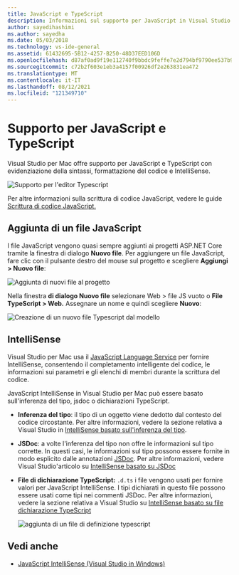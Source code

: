 ```yaml
---
title: JavaScript e TypeScript
description: Informazioni sul supporto per JavaScript in Visual Studio per Mac
author: sayedihashimi
ms.author: sayedha
ms.date: 05/03/2018
ms.technology: vs-ide-general
ms.assetid: 61432695-5B12-4257-B250-48D37EED106D
ms.openlocfilehash: d87af0ad9f19e112740f9bbdc9feffe7e2d794bf9790ee537b9765f6d7a09d08
ms.sourcegitcommit: c72b2f603e1eb3a4157f00926df2e263831ea472
ms.translationtype: MT
ms.contentlocale: it-IT
ms.lasthandoff: 08/12/2021
ms.locfileid: "121349710"
---
```

# <a name="javascript-and-typescript-support"></a>Supporto per JavaScript e TypeScript

Visual Studio per Mac offre supporto per JavaScript e TypeScript con evidenziazione della sintassi, formattazione del codice e IntelliSense.

![Supporto per l'editor Typescript](media/tsjseditor-2019.gif)

Per altre informazioni sulla scrittura di codice JavaScript, vedere le guide [Scrittura di codice JavaScript.](/scripting/javascript/writing-javascript-code)

## <a name="adding-a-javascript-file"></a>Aggiunta di un file JavaScript

I file JavaScript vengono quasi sempre aggiunti ai progetti ASP.NET Core tramite la finestra di dialogo **Nuovo file**. Per aggiungere un file JavaScript, fare clic con il pulsante destro del mouse sul progetto e scegliere **Aggiungi > Nuovo file**:

![Aggiunta di nuovi file al progetto](media/javascript-image1.png)

Nella finestra **di dialogo Nuovo file** selezionare Web > file JS vuoto o **File** **TypeScript > Web.** Assegnare un nome e quindi scegliere **Nuovo**:

![Creazione di un nuovo file Typescript dal modello](media/javascript-image2.png)

## <a name="intellisense"></a>IntelliSense

Visual Studio per Mac usa il [JavaScript Language Service](/visualstudio/ide/javascript-intellisense) per fornire IntelliSense, consentendo il completamento intelligente del codice, le informazioni sui parametri e gli elenchi di membri durante la scrittura del codice.

JavaScript IntelliSense in Visual Studio per Mac può essere basato sull'inferenza del tipo, jsdoc o dichiarazioni TypeScript.

- **Inferenza del tipo**: il tipo di un oggetto viene dedotto dal contesto del codice circostante. Per altre informazioni, vedere la sezione relativa a Visual Studio in [IntelliSense basato sull'inferenza del tipo](/visualstudio/ide/javascript-intellisense#intellisense-based-on-type-inference).
- **JSDoc**: a volte l'inferenza del tipo non offre le informazioni sul tipo corrette. In questi casi, le informazioni sul tipo possono essere fornite in modo esplicito dalle annotazioni [JSDoc](https://jsdoc.app/about-getting-started.html). Per altre informazioni, vedere Visual Studio'articolo su [IntelliSense basato su JSDoc](/visualstudio/ide/javascript-intellisense#intellisense-based-on-jsdoc)
- **File di dichiarazione TypeScript:** `.d.ts` i file vengono usati per fornire valori per JavaScript IntelliSense. I tipi dichiarati in questo file possono essere usati come tipi nei commenti JSDoc. Per altre informazioni, vedere la sezione relativa a Visual Studio su [IntelliSense basato su file dichiarazione TypeScript](/visualstudio/ide/javascript-intellisense#intellisense-based-on-typescript-declaration-files)

    ![aggiunta di un file di definizione typescript](media/javascript-type-intellisense-2019.gif)

## <a name="see-also"></a>Vedi anche

- [JavaScript IntelliSense (Visual Studio in Windows)](/visualstudio/ide/javascript-intellisense)
